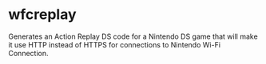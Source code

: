 wfcreplay
=========

Generates an Action Replay DS code for a Nintendo DS game that will make it use HTTP instead of HTTPS for connections to Nintendo Wi-Fi Connection.
